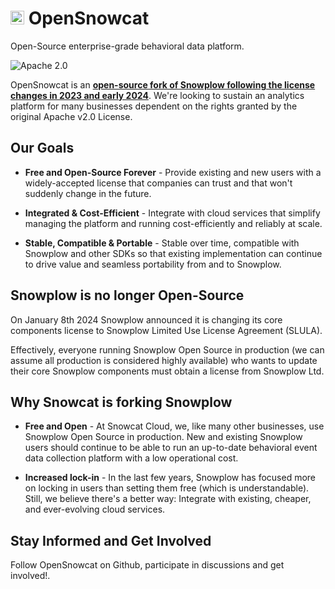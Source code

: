 # <img src="https://opensnowcat.io/logo.svg" alt="drawing" height="22"/> OpenSnowcat </h1>

 Open-Source enterprise-grade behavioral data platform.

 ![Apache 2.0](https://img.shields.io/badge/license-Apache--2-blue.svg?style=flat)

OpenSnowcat is an <span style="text-decoration:underline;font-weight:bold">open-source fork of Snowplow following the license changes in 2023 and early 2024</span>. We're looking to sustain an analytics platform for many businesses dependent on the rights granted by the original Apache v2.0 License.

## Our Goals

- **Free and Open-Source Forever** - Provide existing and new users with a widely-accepted license that companies can trust and that won't suddenly change in the future.

- **Integrated & Cost-Efficient** - Integrate with cloud services that simplify managing the platform and running cost-efficiently and reliably at scale.

- **Stable, Compatible & Portable** - Stable over time, compatible with Snowplow and other SDKs so that existing implementation can continue to drive value and seamless portability from and to Snowplow.

## Snowplow is no longer Open-Source
On January 8th 2024 Snowplow announced it is changing its core components license to Snowplow Limited Use License Agreement (SLULA).

Effectively, everyone running Snowplow Open Source in production (we can assume all production is considered highly available) who wants to update their core Snowplow components must obtain a license from Snowplow Ltd.

## Why Snowcat is forking Snowplow

- **Free and Open** - At Snowcat Cloud, we, like many other businesses, use Snowplow Open Source in production. New and existing Snowplow users should continue to be able to run an up-to-date behavioral event data collection platform with a low operational cost.

- **Increased lock-in** - In the last few years, Snowplow has focused more on locking in users than setting them free (which is understandable). Still, we believe there's a better way: Integrate with existing, cheaper, and ever-evolving cloud services.

## Stay Informed and Get Involved

Follow OpenSnowcat on Github, participate in discussions and get involved!.